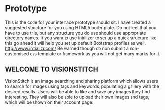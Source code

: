 # Prototype
This is the code for your interface prototype should sit. I have created a suggested structure for you using HTML5 boiler plate. Do not feel that you have to use this, but any structure you do use should use appropriate directory names. If you want to use Initilizer to set up a quick structure like this go ahead it will help you set up default Bootstrap profiles as well. http://www.initializr.com/
Be warned though do non submit a non-customised css template or framework as you will not get many marks for it.

## WELCOME TO VISIONSTITCH

VisionStitch is an image searching and sharing platform which allows users to search for images using tags and keywords, populating a gallery with the desired results. Users will be able to like and save any images they find interesting. They will also be able to upload their own images and tags, which will be shown on their account page.
